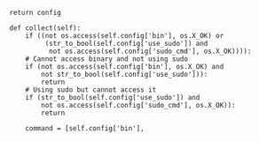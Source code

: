     return config

    def collect(self):
        if ((not os.access(self.config['bin'], os.X_OK) or
             (str_to_bool(self.config['use_sudo']) and
              not os.access(self.config['sudo_cmd'], os.X_OK)))):
        # Cannot access binary and not using sudo
        if (not os.access(self.config['bin'], os.X_OK) and
            not str_to_bool(self.config['use_sudo'])):
            return
        # Using sudo but cannot access it
        if (str_to_bool(self.config['use_sudo']) and
            not os.access(self.config['sudo_cmd'], os.X_OK)):
            return

        command = [self.config['bin'],
